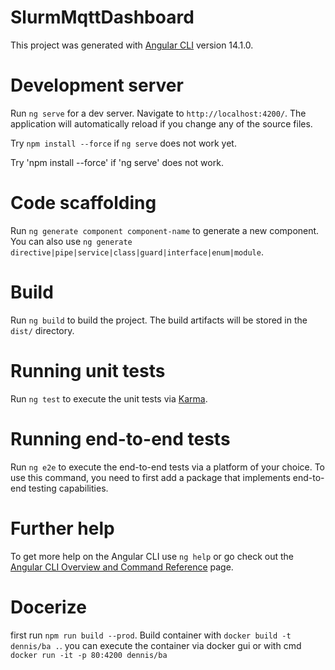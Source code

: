 # SlurmMqttDashboard

This project was generated with [Angular CLI](https://github.com/angular/angular-cli) version 14.1.0.

# Development server

Run `ng serve` for a dev server. Navigate to `http://localhost:4200/`. The application will automatically reload if you change any of the source files.

Try `npm install --force` if `ng serve` does not work yet.

Try 'npm install --force' if 'ng serve' does not work.

# Code scaffolding

Run `ng generate component component-name` to generate a new component. You can also use `ng generate directive|pipe|service|class|guard|interface|enum|module`.

# Build

Run `ng build` to build the project. The build artifacts will be stored in the `dist/` directory.

# Running unit tests

Run `ng test` to execute the unit tests via [Karma](https://karma-runner.github.io).

# Running end-to-end tests

Run `ng e2e` to execute the end-to-end tests via a platform of your choice. To use this command, you need to first add a package that implements end-to-end testing capabilities.

# Further help

To get more help on the Angular CLI use `ng help` or go check out the [Angular CLI Overview and Command Reference](https://angular.io/cli) page.


# Docerize

first run `npm run build --prod`. Build container with `docker build -t dennis/ba .`. you can execute the container via docker gui or with cmd `docker run -it -p 80:4200 dennis/ba`


